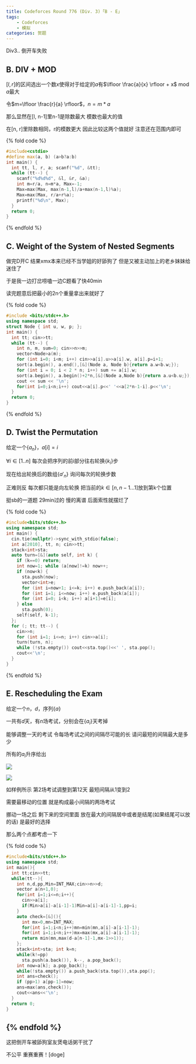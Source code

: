 ```yaml
---
title: Codeforces Round 776 (Div. 3)「B - E」
tags: 
	- Codeforces
	- 模拟
categories: 贺题
---
```


Div3.. 倒开车失败

<!-- more -->

## B. DIV + MOD

$[l, r]$的区间选出一个数$x$使得对于给定的$a$有$\lfloor \frac{a}{x} \rfloor + x$ mod $a$最大

令$m=\lfloor \frac{r}{a} \rfloor$，$n=m*a$

那么显然在[l, n-1]里n-1是除数最大 模数也最大的值

在[n, r]里除数相同，r的模数更大 因此比较这两个值就好 注意还在范围内即可

{% fold code %}
```cpp
#include<cstdio>
#define max(a, b) (a>b?a:b)
int main() {
  int tt, l, r, a; scanf("%d", &tt);
  while (tt--) {
    scanf("%d%d%d", &l, &r, &a);
    int m=r/a, n=m*a, Max=-1;
    Max=max(Max, max(n-1,l)/a+max(n-1,l)%a);
    Max=max(Max, r/a+r%a);
    printf("%d\n", Max);
  }
  return 0;
}
```
{% endfold %}

## C. Weight of the System of Nested Segments

做完D开C 结果xmx本来已经不当学姐的好舔狗了 但是又被主动加上的老乡妹妹给迷住了

于是我一边打岔唠嗑一边C题看了快40min

读完题意后把最小的2n个重量拿出来就好了

{% fold code %}
```cpp
#include <bits/stdc++.h>
using namespace std;
struct Node { int u, w, p; };
int main() {
  int tt; cin>>tt;
  while (tt--) {
    int n, m, sum=0; cin>>n>>m;
    vector<Node>a(m);
    for (int i=0; i<m; i++) cin>>a[i].u>>a[i].w, a[i].p=i+1;
    sort(a.begin(), a.end(),[&](Node a, Node b){return a.w<b.w;});
    for (int i = 0; i < 2 * n; i++) sum += a[i].w;
    sort(a.begin(), a.begin()+2*n,[&](Node a,Node b){return a.u<b.u;});
    cout << sum << '\n';
    for(int i=0;i<n;i++) cout<<a[i].p<<' '<<a[2*n-1-i].p<<'\n';
  }
  return 0;
}
```
{% endfold %}

## D. Twist the Permutation

给定一个{$a_n$}，$a[i]=i$

$\forall i \in [1..n]$ 每次会把序列的前i部分往右轮换{$k_i$}步

现在给出轮换后的数组{$a'_n$} 询问每次的轮换步数

正难则反 每次都只能是向左轮换 把当前的$k \in [n, n-1 ... 1]$放到第k个位置

挺sb的一道题 29min过的 慢的离谱 后面索性就摆烂了

{% fold code %}
```cpp
#include<bits/stdc++.h>
using namespace std;
int main() {
  cin.tie(nullptr)->sync_with_stdio(false);
  int a[2010], tt, n; cin>>tt;
  stack<int>sta;
  auto turn=[&](auto self, int k) {
    if (k==0) return;
    int now=1; while (a[now]!=k) now++;
    if (now<k) {
      sta.push(now);
      vector<int>e;
      for (int i=now+1; i<=k; i++) e.push_back(a[i]);
      for (int i=1; i<=now; i++) e.push_back(a[i]);
      for (int i=0; i<k; i++) a[i+1]=e[i];
    } else
      sta.push(0);
    self(self, k-1);
  };
  for (; tt; tt--) {
    cin>>n;
    for (int i=1; i<=n; i++) cin>>a[i];
    turn(turn, n);
    while (!sta.empty()) cout<<sta.top()<<' ', sta.pop();
    cout<<'\n';
  }
}
```
{% endfold %}

## E. Rescheduling the Exam

给定一个$n$，$d$，序列{$a$}

一共有$d$天，有$n$场考试，分别会在{$a_i$}天考掉

能够调整一天的考试 令每场考试之间的间隔尽可能的长 请问最短的间隔最大是多少

所有的$a_i$升序给出

![](../../images/CFR776Ep1.png)

![](../../images/CFR776Ep2.png)


如样例所示 第2场考试调整到第12天 最短间隔从1变到2

需要最移动的位置 就是构成最小间隔的两场考试

挪动一场之后 剩下来的空间里面 放在最大的间隔居中或者是结尾(如果结尾可以放的话) 是最好的选择

那么两个点都考虑一下

{% fold code %}
```cpp
#include<bits/stdc++.h>
using namespace std;
int main(){
  int tt;cin>>tt;
  while(tt--){
    int n,d,pp,Min=INT_MAX;cin>>n>>d;
    vector a(n+1,0);
    for(int i=1;i<=n;i++){
      cin>>a[i];
      if(Min>a[i]-a[i-1]-1)Min=a[i]-a[i-1]-1,pp=i;
    }
    auto check=[&](){
      int mx=0,mn=INT_MAX;
      for(int i=1;i<n;i++)mn=min(mn,a[i]-a[i-1]-1);
      for(int i=1;i<n;i++)mx=max(mx,a[i]-a[i-1]-1);
      return min(mn,max(d-a[n-1]-1,mx-1>>1));
    };
    stack<int>sta; int k=n;
    while(k!=pp)
      sta.push(a.back()), k--, a.pop_back();
    int now=a[k]; a.pop_back();
    while(!sta.empty()) a.push_back(sta.top()),sta.pop();
    int ans=check();
    if (pp>1) a[pp-1]=now;
    ans=max(ans,check());
    cout<<ans<<'\n';
  }
  return 0;
}
```
{% endfold %}
---

这把倒开车被舔狗室友煲电话粥干扰了

不公平 重赛重赛！[doge]